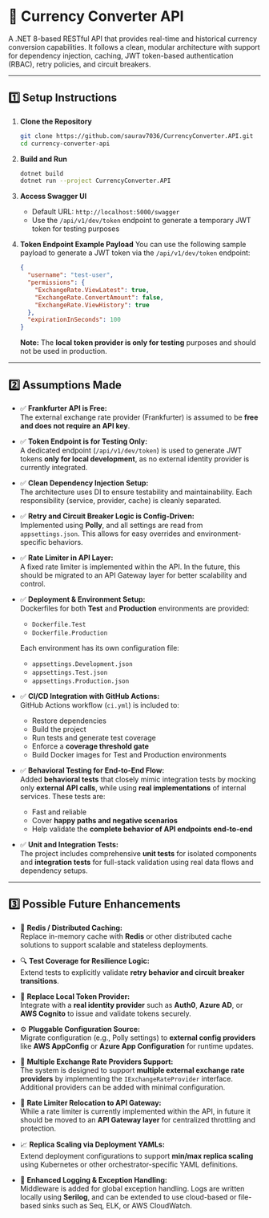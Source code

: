 # 💱 Currency Converter API

A .NET 8-based RESTful API that provides real-time and historical currency conversion capabilities. It follows a clean, modular architecture with support for dependency injection, caching, JWT token-based authentication (RBAC), retry policies, and circuit breakers.

---

## 1️⃣ Setup Instructions

1. **Clone the Repository**
   ```bash
   git clone https://github.com/saurav7036/CurrencyConverter.API.git
   cd currency-converter-api
   ```

2. **Build and Run**
   ```bash
   dotnet build
   dotnet run --project CurrencyConverter.API
   ```

3. **Access Swagger UI**
   - Default URL: `http://localhost:5000/swagger`
   - Use the `/api/v1/dev/token` endpoint to generate a temporary JWT token for testing purposes

4. **Token Endpoint Example Payload**
   You can use the following sample payload to generate a JWT token via the `/api/v1/dev/token` endpoint:

   ```json
   {
     "username": "test-user",
     "permissions": {
       "ExchangeRate.ViewLatest": true,
       "ExchangeRate.ConvertAmount": false,
       "ExchangeRate.ViewHistory": true
     },
     "expirationInSeconds": 100
   }
   ```

   **Note:** The **local token provider is only for testing** purposes and should not be used in production.

---

## 2️⃣ Assumptions Made

- ✅ **Frankfurter API is Free:**  
  The external exchange rate provider (Frankfurter) is assumed to be **free and does not require an API key**.

- ✅ **Token Endpoint is for Testing Only:**  
  A dedicated endpoint (`/api/v1/dev/token`) is used to generate JWT tokens **only for local development**, as no external identity provider is currently integrated.

- ✅ **Clean Dependency Injection Setup:**  
  The architecture uses DI to ensure testability and maintainability. Each responsibility (service, provider, cache) is cleanly separated.

- ✅ **Retry and Circuit Breaker Logic is Config-Driven:**  
  Implemented using **Polly**, and all settings are read from `appsettings.json`. This allows for easy overrides and environment-specific behaviors.

- ✅ **Rate Limiter in API Layer:**  
  A fixed rate limiter is implemented within the API. In the future, this should be migrated to an API Gateway layer for better scalability and control.

- ✅ **Deployment & Environment Setup:**  
  Dockerfiles for both **Test** and **Production** environments are provided:
  - `Dockerfile.Test`
  - `Dockerfile.Production`

  Each environment has its own configuration file:
  - `appsettings.Development.json`
  - `appsettings.Test.json`
  - `appsettings.Production.json`

- ✅ **CI/CD Integration with GitHub Actions:**  
  GitHub Actions workflow (`ci.yml`) is included to:
  - Restore dependencies
  - Build the project
  - Run tests and generate test coverage
  - Enforce a **coverage threshold gate**
  - Build Docker images for Test and Production environments

- ✅ **Behavioral Testing for End-to-End Flow:**  
  Added **behavioral tests** that closely mimic integration tests by mocking only **external API calls**, while using **real implementations** of internal services. These tests are:
  - Fast and reliable
  - Cover **happy paths and negative scenarios**
  - Help validate the **complete behavior of API endpoints end-to-end**

- ✅ **Unit and Integration Tests:**  
  The project includes comprehensive **unit tests** for isolated components and **integration tests** for full-stack validation using real data flows and dependency setups.

---

## 3️⃣ Possible Future Enhancements

- 🔄 **Redis / Distributed Caching:**  
  Replace in-memory cache with **Redis** or other distributed cache solutions to support scalable and stateless deployments.

- 🔍 **Test Coverage for Resilience Logic:**  
  Extend tests to explicitly validate **retry behavior and circuit breaker transitions**.

- 🔐 **Replace Local Token Provider:**  
  Integrate with a **real identity provider** such as **Auth0**, **Azure AD**, or **AWS Cognito** to issue and validate tokens securely.

- ⚙️ **Pluggable Configuration Source:**  
  Migrate configuration (e.g., Polly settings) to **external config providers** like **AWS AppConfig** or **Azure App Configuration** for runtime updates.

- 🔧 **Multiple Exchange Rate Providers Support:**  
  The system is designed to support **multiple external exchange rate providers** by implementing the `IExchangeRateProvider` interface. Additional providers can be added with minimal configuration.

- 🚦 **Rate Limiter Relocation to API Gateway:**  
  While a rate limiter is currently implemented within the API, in future it should be moved to an **API Gateway layer** for centralized throttling and protection.

- 📈 **Replica Scaling via Deployment YAMLs:**  
  Extend deployment configurations to support **min/max replica scaling** using Kubernetes or other orchestrator-specific YAML definitions.

- 📁 **Enhanced Logging & Exception Handling:**  
  Middleware is added for global exception handling. Logs are written locally using **Serilog**, and can be extended to use cloud-based or file-based sinks such as Seq, ELK, or AWS CloudWatch.
